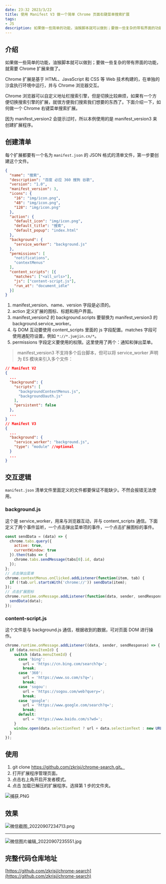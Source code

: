 ```yaml
---
date: 23:32 2023/3/22
title: 使用 Manifest V3 做一个简单 Chrome 页面右键菜单搜索扩展
tags:
- JS
description: 如果做一些简单的功能，油猴脚本就可以做到；要做一些复杂的带有界面的功能，就需要 Chrome 扩展来做了。
---
```

## 介绍
如果做一些简单的功能，油猴脚本就可以做到；要做一些复杂的带有界面的功能，就需要 Chrome 扩展来做了。

Chrome 扩展是基于 HTML、JavaScript 和 CSS 等 Web 技术构建的，在单独的沙盒执行环境中运行，并与 Chrome 浏览器交互。

Chrome 浏览器可以自定义地址栏搜索引擎，但是切换比较麻烦，如果有一个方便切换搜索引擎的扩展，就很方便我们搜索我们想要的东西了。下面介绍一下，如何做一个 Chrome 右键菜单搜索扩展。

因为 manifest_version2 会提示过时，所以本例使用的是 manifest_version3 来创建扩展程序。

## 创建清单
每个扩展都要有一个名为 `manifest.json` 的 JSON 格式的清单文件，第一步要创建这个文件。

```json
{
  "name": "搜索",
  "description": "百度 必应 360 搜狗 谷歌",
  "version": "1.0",
  "manifest_version": 3,
  "icons": {
    "16": "img/icon.png",
    "48": "img/icon.png",
    "128": "img/icon.png"
  },
  "action": {
    "default_icon": "img/icon.png",
    "default_title": "搜索",
    "default_popup": "index.html"
  },
  "background": {
    "service_worker": "background.js"
  },
  "permissions": [
    "notifications",
    "contextMenus"
  ],
  "content_scripts": [{
    "matches": ["<all_urls>"],
    "js": ["content-script.js"],
    "run_at": "document_idle"
  }]
}
```
1. manifest_version、name、version 字段是必须的。
2. action 定义扩展的图标、标题和用户界面。
3. manifest_version2 的 background.scripts 要替换为 manifest_version3 的 background.service_worker。
4. 与 DOM 互动要使用 content_scripts 里面的 js 字段配置。matches 字段可使用通配符设置，例如 `*://*.juejin.cn/*`。
5. permissions 字段定义要使用的权限。这里使用了两个：通知和弹出菜单。

> manifest_version3 不支持多个后台脚本，但可以将 service_worker 声明为 ES 模块来引入多个文件：
```json
// Manifest V2
{
  ...
  "background": {
    "scripts": [
      "backgroundContextMenus.js",
      "backgroundOauth.js"
    ],
    "persistent": false
  },
  ...
}
// Manifest V3
{
  ...
  "background": {
    "service_worker": "background.js",
    "type": "module" //optional
  }
  ...
}
```

## 交互逻辑
`manifest.json` 清单文件里面定义的文件都要保证不能缺少。不然会报错无法使用。

### background.js
这个是 service_worker，用来与浏览器互动，并与 content_scripts 通信。下面定义了两个事件监听，一个点击弹出菜单项的事件，一个点击扩展图标的事件。

```js
const sendData = (data) => {
  chrome.tabs.query({
    active: true,
    currentWindow: true
  }).then(tabs => {
    chrome.tabs.sendMessage(tabs[0].id, data)
  });
};
// 点击弹出菜单
chrome.contextMenus.onClicked.addListener(function(item, tab) {
  if (!tab.url.startsWith('chrome://')) sendData(item);
});
// 点击扩展图标
chrome.runtime.onMessage.addListener(function(data, sender, sendResponse) {
  sendData(data);
});
```

### content-script.js
这个文件是与 background.js 通信，根据收到的数据，可对页面 DOM 进行操作。

```js
chrome.runtime.onMessage.addListener((data, sender, sendResponse) => {
  if (data.menuItemId) {
    switch (data.menuItemId) {
      case 'bing':
        url = 'https://cn.bing.com/search?q=';
        break;
      case '360':
        url = 'https://www.so.com/s?q=';
        break;
      case 'sogou':
        url = 'https://sogou.com/web?query=';
        break;
      case 'google':
        url = 'https://www.google.com/search?q=';
        break;
      default:
        url = 'https://www.baidu.com/s?wd=';
    }
    window.open(data.selectionText ? url + data.selectionText : new URL(url).origin);
  }
});
```

## 使用
1. git clone https://github.com/zkrisj/chrome-search.git。
2. 打开扩展程序管理页面。
3. 点击右上角开启开发者模式。
4. 点击 加载已解压的扩展程序。选择第 1 步的文件夹。

![捕获.PNG](https://p6-juejin.byteimg.com/tos-cn-i-k3u1fbpfcp/095dc0e947fe4638832d3064b4eac1b8~tplv-k3u1fbpfcp-watermark.image?)

## 效果

![微信截图_20220907234713.png](https://p1-juejin.byteimg.com/tos-cn-i-k3u1fbpfcp/f2c56f301a334b4d85ce09f6f8fca64a~tplv-k3u1fbpfcp-watermark.image?)

---
![微信图片编辑_20220907235551.jpg](https://p6-juejin.byteimg.com/tos-cn-i-k3u1fbpfcp/a5281b1a762347989ac0832f4fd224f6~tplv-k3u1fbpfcp-watermark.image?)

## 完整代码仓库地址
[https://github.com/zkrisj/chrome-search](https://github.com/zkrisj/chrome-search)